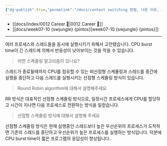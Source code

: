 ```yaml
---
{"dg-publish":true,"permalink":"/docs/context switching 방법, 나온 이유, 스케줄링 알고리즘, 선점형과 비선점형 스케줄링/","title":"context switching 방법, 나온 이유, 스케줄링 알고리즘, 선점형과 비선점형 스케줄링"}
---
```



- [[docs/index/0012 Career 💼\|0012 Career 💼]]
- [[docs/week07-10 {swjungle} {pintos}\|week07-10 {swjungle} {pintos}]]
---
여러 프로세스와 스레드들을 동시에 실행시키기 위해서 고안됐습니다. CPU burst time이 긴 스레드에 의해서 반응성이 낮아보이는 것을 막을 수 있습니다.

> 어떤 스케줄링 알고리즘이 있나요?

스레드가 종료될때까지 CPU를 점유할 수 있는 비선점형 스케쥴링과 스레드를 중간에 실행을 중단하고 다음 스레드를 실행시키는 선점형 스케쥴링 방식이 있습니다.

> Round Robin algorithm에 대해서 설명해주세요

RR 방식은 대표적인 선점형 스케줄링 방식으로, 일정시간 프로세스에게 CPU를 할당하고 시간이 지나면 다음 프로세스로 전환하는 방식을 일컫습니다. 

> 선점형 스케줄링 방식에 대해서 설명해 주세요

선점형 스케줄링 방식은 현재 실행중인 스레드보다 높은 우선순위의 프로세스가 도착하면 기존의 스레드를 중단하고 우선순위가 높은 프로세스를 실행하는 방식입니다. 덕분에 CPU burst time이 짧은 프로그램의 응답성이 향상됩니다.
